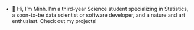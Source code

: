 - 👋 Hi, I’m Minh. I'm a third-year Science student specializing in Statistics, a soon-to-be data scientist or software developer, and a nature and art enthusiast. Check out my projects!
<!---
minhVu03/minhVu03 is a ✨ special ✨ repository because its `README.md` (this file) appears on your GitHub profile.
You can click the Preview link to take a look at your changes.
--->
